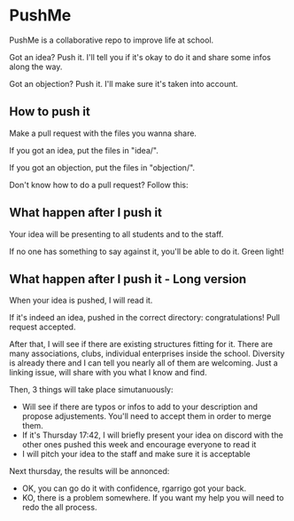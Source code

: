 # PushMe

PushMe is a collaborative repo to improve life at school.

Got an idea? Push it. I'll tell you if it's okay to do it and share some infos along the way.

Got an objection? Push it. I'll make sure it's taken into account.

## How to push it

Make a pull request with the files you wanna share.

If you got an idea, put the files in "idea/".

If you got an objection, put the files in "objection/".

Don't know how to do a pull request? Follow this:

## What happen after I push it

Your idea will be presenting to all students and to the staff.

If no one has something to say against it, you'll be able to do it. Green light!

## What happen after I push it - Long version

When your idea is pushed, I will read it.

If it's indeed an idea, pushed in the correct directory: congratulations!
Pull request accepted.

After that, I will see if there are existing structures fitting for it. There are many associations, clubs, individual enterprises inside the school. Diversity is already there and I can tell you nearly all of them are welcoming. Just a linking issue, will share with you what I know and find.

Then, 3 things will take place simutanuously:
- Will see if there are typos or infos to add to your description and propose adjustements. You'll need to accept them in order to merge them.
- If it's Thursday 17:42, I will briefly present your idea on discord with the other ones pushed this week and encourage everyone to read it
- I will pitch your idea to the staff and make sure it is acceptable

Next thursday, the results will be annonced:
- OK, you can go do it with confidence, rgarrigo got your back.
- KO, there is a problem somewhere. If you want my help you will need to redo the all process.